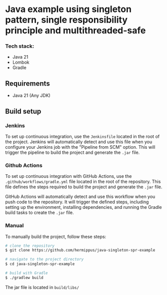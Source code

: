# Java example using singleton pattern, single responsibility  principle and multithreaded-safe
### Tech stack:
* Java 21
* Lombok
* Gradle

## Requirements
* Java 21 (Any JDK)

## Build setup
### Jenkins
To set up continuous integration, use the `Jenkinsfile` located in the root of the project. Jenkins will automatically detect and use this file when you configure your Jenkins job with the "Pipeline from SCM" option. This will trigger the pipeline to build the project and generate the `.jar` file.
### Github Actions
To set up continuous integration with GitHub Actions, use the `.github/workflows/gradle.yml` file located in the root of the repository. This file defines the steps required to build the project and generate the `.jar` file.

GitHub Actions will automatically detect and use this workflow when you push code to the repository. It will trigger the defined steps, including setting up the environment, installing dependencies, and running the Gradle build tasks to create the `.jar` file.
### Manual
To manually build the project, follow these steps:
```bash
# clone the repository
$ git clone https://github.com/hermippus/java-singleton-spr-example

# navigate to the project directory
$ cd java-singleton-spr-example

# build with Gradle
$ ./gradlew build
```

The jar file is located in `build/libs/`
